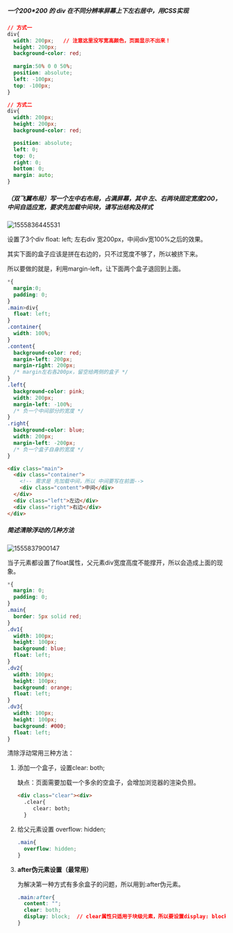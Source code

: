 ##### 一个200*200 的 div 在不同分辨率屏幕上下左右居中，用CSS实现

```css
// 方式一
div{
  width: 200px;   // 注意这里没写宽高颜色，页面显示不出来！
  height: 200px;
  background-color: red;
  
  margin:50% 0 0 50%;
  position: absolute;
  left: -100px;
  top: -100px;
}
```

```css
// 方式二
div{
  width: 200px;
  height: 200px;
  background-color: red;

  position: absolute;
  left: 0;
  top: 0;
  right: 0;
  bottom: 0;
  margin: auto;  
}
```

##### （双飞翼布局）写一个左中右布局，占满屏幕，其中 左、右两块固定宽度200，中间自适应宽，要求先加载中间块，请写出结构及样式

![1555836445531](C:\Users\Zoe\AppData\Roaming\Typora\typora-user-images\1555836445531.png)

设置了3个div  float: left; 左右div 宽200px，中间div宽100%之后的效果。

其实下面的盒子应该是拼在右边的，只不过宽度不够了，所以被挤下来。

所以要做的就是，利用margin-left，让下面两个盒子退回到上面。

```css
*{
  margin:0;
  padding: 0;
}
.main>div{
  float: left;
}
.container{
  width: 100%;
}
.content{
  background-color: red;
  margin-left: 200px;
  margin-right: 200px;
  /* margin左右各200px，留空给两侧的盒子 */
}
.left{
  background-color: pink;
  width: 200px;
  margin-left: -100%; 
  /* 负一个中间部分的宽度 */
}
.right{
  background-color: blue;
  width: 200px;
  margin-left: -200px;
  /* 负一个盒子自身的宽度 */
}
```

```html
<div class="main">
  <div class="container">
    <!-- 需求是 先加载中间，所以 中间要写在前面-->
    <div class="content">中间</div>
  </div>
  <div class="left">左边</div>
  <div class="right">右边</div>
</div>
```

##### 简述清除浮动的几种方法

![1555837900147](C:\Users\Zoe\AppData\Roaming\Typora\typora-user-images\1555837900147.png)

当子元素都设置了float属性，父元素div宽度高度不能撑开，所以会造成上面的现象。

```css
*{
  margin: 0;
  padding: 0;
}
.main{
  border: 5px solid red;
}
.dv1{
  width: 100px;
  height: 100px;
  background: blue;
  float: left;
}
.dv2{
  width: 100px;
  height: 100px;
  background: orange;
  float: left;
}
.dv3{
  width: 100px;
  height: 100px;
  background: #000;
  float: left;
}
```

清除浮动常用三种方法：

1. 添加一个盒子，设置clear: both;

   缺点：页面需要加载一个多余的空盒子，会增加浏览器的渲染负担。

   ```html
   <div class="clear"><div>
     .clear{
     	clear: both;
     }
   ```

2. 给父元素设置 overflow: hidden;

   ```css
   .main{
     overflow: hidden;
   }
   ```

3. **after伪元素设置（最常用）**

   为解决第一种方式有多余盒子的问题，所以用到:after伪元素。

   ```css
   .main:after{
     content: "";
     clear: both;     
     display: block;  // clear属性只适用于块级元素，所以要设置display: block;
   }
   ```

   
